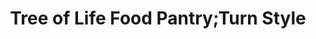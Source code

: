 ---
title: "Tree of Life Food Pantry;Turn Style"
url: /blue-hill/tree-of-life-food-pantry-turn-style/
shop: charity
---